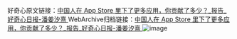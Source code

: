 好奇心原文链接：[中国人在 App Store 里下了更多应用，你贡献了多少？_报告_好奇心日报-潘姜汐熹 ](https://www.qdaily.com/articles/10800.html)
WebArchive归档链接：[中国人在 App Store 里下了更多应用，你贡献了多少？_报告_好奇心日报-潘姜汐熹 ](http://web.archive.org/web/20190623163219/https://www.qdaily.com/articles/10800.html)
![image](http://ww3.sinaimg.cn/large/007d5XDply1g3wcqt1d07j30u034o7km)